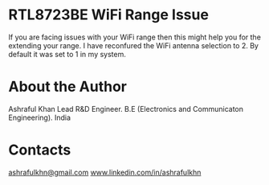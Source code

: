 # RTL8723BE WiFi Range Issue
If you are facing issues with your WiFi range then this might help you for the extending your range.
I have reconfured the WiFi antenna selection to 2. By default it was set to 1 in my system.

# About the Author
Ashraful Khan
Lead R&D Engineer. 
B.E (Electronics and Communicaton Engineering).
India
# Contacts
ashrafulkhn@gmail.com
www.linkedin.com/in/ashrafulkhn
